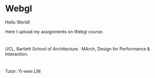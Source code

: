 # Webgl

Hello World!

Here I upload my assignments on Webgl course.


#
UCL, Bartlett School of Architecture. 
MArch, Design for Performance & Interaction.
#
Tutor: Yi-wen LIN

